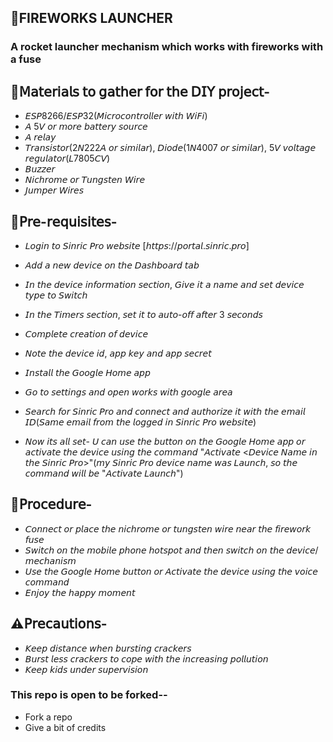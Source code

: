 ## 🚀FIREWORKS LAUNCHER

### A rocket launcher mechanism which works with fireworks with a fuse

## 🔧𝖬𝖺𝗍𝖾𝗋𝗂𝖺𝗅𝗌 𝗍𝗈 𝗀𝖺𝗍𝗁𝖾𝗋 𝖿𝗈𝗋 𝗍𝗁𝖾 𝖣𝖨𝖸 𝗉𝗋𝗈𝗃𝖾𝖼𝗍-
- 𝘌𝘚𝘗8266/𝘌𝘚𝘗32(𝘔𝘪𝘤𝘳𝘰𝘤𝘰𝘯𝘵𝘳𝘰𝘭𝘭𝘦𝘳 𝘸𝘪𝘵𝘩 𝘞𝘪𝘍𝘪)
- 𝘈 5𝘝 𝘰𝘳 𝘮𝘰𝘳𝘦 𝘣𝘢𝘵𝘵𝘦𝘳𝘺 𝘴𝘰𝘶𝘳𝘤𝘦
- 𝘈 𝘳𝘦𝘭𝘢𝘺
- 𝘛𝘳𝘢𝘯𝘴𝘪𝘴𝘵𝘰𝘳(2𝘕222𝘈 𝘰𝘳 𝘴𝘪𝘮𝘪𝘭𝘢𝘳), 𝘋𝘪𝘰𝘥𝘦(1𝘕4007 𝘰𝘳 𝘴𝘪𝘮𝘪𝘭𝘢𝘳), 5𝘝 𝘷𝘰𝘭𝘵𝘢𝘨𝘦 𝘳𝘦𝘨𝘶𝘭𝘢𝘵𝘰𝘳(𝘓7805𝘊𝘝)
- 𝘉𝘶𝘻𝘻𝘦𝘳
- 𝘕𝘪𝘤𝘩𝘳𝘰𝘮𝘦 𝘰𝘳 𝘛𝘶𝘯𝘨𝘴𝘵𝘦𝘯 𝘞𝘪𝘳𝘦
- 𝘑𝘶𝘮𝘱𝘦𝘳 𝘞𝘪𝘳𝘦𝘴


## 🔧𝖯𝗋𝖾-𝗋𝖾𝗊𝗎𝗂𝗌𝗂𝗍𝖾𝗌-
- 𝘓𝘰𝘨𝘪𝘯 𝘵𝘰 𝘚𝘪𝘯𝘳𝘪𝘤 𝘗𝘳𝘰 𝘸𝘦𝘣𝘴𝘪𝘵𝘦 [𝘩𝘵𝘵𝘱𝘴://𝘱𝘰𝘳𝘵𝘢𝘭.𝘴𝘪𝘯𝘳𝘪𝘤.𝘱𝘳𝘰]
- 𝘈𝘥𝘥 𝘢 𝘯𝘦𝘸 𝘥𝘦𝘷𝘪𝘤𝘦 𝘰𝘯 𝘵𝘩𝘦 𝘋𝘢𝘴𝘩𝘣𝘰𝘢𝘳𝘥 𝘵𝘢𝘣
- 𝘐𝘯 𝘵𝘩𝘦 𝘥𝘦𝘷𝘪𝘤𝘦 𝘪𝘯𝘧𝘰𝘳𝘮𝘢𝘵𝘪𝘰𝘯 𝘴𝘦𝘤𝘵𝘪𝘰𝘯, 𝘎𝘪𝘷𝘦 𝘪𝘵 𝘢 𝘯𝘢𝘮𝘦 𝘢𝘯𝘥 𝘴𝘦𝘵 𝘥𝘦𝘷𝘪𝘤𝘦 𝘵𝘺𝘱𝘦 𝘵𝘰 𝘚𝘸𝘪𝘵𝘤𝘩
- 𝘐𝘯 𝘵𝘩𝘦 𝘛𝘪𝘮𝘦𝘳𝘴 𝘴𝘦𝘤𝘵𝘪𝘰𝘯, 𝘴𝘦𝘵 𝘪𝘵 𝘵𝘰 𝘢𝘶𝘵𝘰-𝘰𝘧𝘧 𝘢𝘧𝘵𝘦𝘳 3 𝘴𝘦𝘤𝘰𝘯𝘥𝘴
- 𝘊𝘰𝘮𝘱𝘭𝘦𝘵𝘦 𝘤𝘳𝘦𝘢𝘵𝘪𝘰𝘯 𝘰𝘧 𝘥𝘦𝘷𝘪𝘤𝘦
- 𝘕𝘰𝘵𝘦 𝘵𝘩𝘦 𝘥𝘦𝘷𝘪𝘤𝘦 𝘪𝘥, 𝘢𝘱𝘱 𝘬𝘦𝘺 𝘢𝘯𝘥 𝘢𝘱𝘱 𝘴𝘦𝘤𝘳𝘦𝘵

- 𝘐𝘯𝘴𝘵𝘢𝘭𝘭 𝘵𝘩𝘦 𝘎𝘰𝘰𝘨𝘭𝘦 𝘏𝘰𝘮𝘦 𝘢𝘱𝘱
- 𝘎𝘰 𝘵𝘰 𝘴𝘦𝘵𝘵𝘪𝘯𝘨𝘴 𝘢𝘯𝘥 𝘰𝘱𝘦𝘯 𝘸𝘰𝘳𝘬𝘴 𝘸𝘪𝘵𝘩 𝘨𝘰𝘰𝘨𝘭𝘦 𝘢𝘳𝘦𝘢
- 𝘚𝘦𝘢𝘳𝘤𝘩 𝘧𝘰𝘳 𝘚𝘪𝘯𝘳𝘪𝘤 𝘗𝘳𝘰 𝘢𝘯𝘥 𝘤𝘰𝘯𝘯𝘦𝘤𝘵 𝘢𝘯𝘥 𝘢𝘶𝘵𝘩𝘰𝘳𝘪𝘻𝘦 𝘪𝘵 𝘸𝘪𝘵𝘩 𝘵𝘩𝘦 𝘦𝘮𝘢𝘪𝘭 𝘐𝘋(𝘚𝘢𝘮𝘦 𝘦𝘮𝘢𝘪𝘭 𝘧𝘳𝘰𝘮 𝘵𝘩𝘦 𝘭𝘰𝘨𝘨𝘦𝘥 𝘪𝘯 𝘚𝘪𝘯𝘳𝘪𝘤 𝘗𝘳𝘰 𝘸𝘦𝘣𝘴𝘪𝘵𝘦)
- 𝘕𝘰𝘸 𝘪𝘵𝘴 𝘢𝘭𝘭 𝘴𝘦𝘵- 𝘜 𝘤𝘢𝘯 𝘶𝘴𝘦 𝘵𝘩𝘦 𝘣𝘶𝘵𝘵𝘰𝘯 𝘰𝘯 𝘵𝘩𝘦 𝘎𝘰𝘰𝘨𝘭𝘦 𝘏𝘰𝘮𝘦 𝘢𝘱𝘱 𝘰𝘳 𝘢𝘤𝘵𝘪𝘷𝘢𝘵𝘦 𝘵𝘩𝘦 𝘥𝘦𝘷𝘪𝘤𝘦 𝘶𝘴𝘪𝘯𝘨 𝘵𝘩𝘦 𝘤𝘰𝘮𝘮𝘢𝘯𝘥 "𝘈𝘤𝘵𝘪𝘷𝘢𝘵𝘦 <𝘋𝘦𝘷𝘪𝘤𝘦 𝘕𝘢𝘮𝘦 𝘪𝘯 𝘵𝘩𝘦 𝘚𝘪𝘯𝘳𝘪𝘤 𝘗𝘳𝘰>"(𝘮𝘺 𝘚𝘪𝘯𝘳𝘪𝘤 𝘗𝘳𝘰 𝘥𝘦𝘷𝘪𝘤𝘦 𝘯𝘢𝘮𝘦 𝘸𝘢𝘴 𝘓𝘢𝘶𝘯𝘤𝘩, 𝘴𝘰 𝘵𝘩𝘦 𝘤𝘰𝘮𝘮𝘢𝘯𝘥 𝘸𝘪𝘭𝘭 𝘣𝘦 "𝘈𝘤𝘵𝘪𝘷𝘢𝘵𝘦 𝘓𝘢𝘶𝘯𝘤𝘩")


## 📝𝖯𝗋𝗈𝖼𝖾𝖽𝗎𝗋𝖾-
- 𝘊𝘰𝘯𝘯𝘦𝘤𝘵 𝘰𝘳 𝘱𝘭𝘢𝘤𝘦 𝘵𝘩𝘦 𝘯𝘪𝘤𝘩𝘳𝘰𝘮𝘦 𝘰𝘳 𝘵𝘶𝘯𝘨𝘴𝘵𝘦𝘯 𝘸𝘪𝘳𝘦 𝘯𝘦𝘢𝘳 𝘵𝘩𝘦 𝘧𝘪𝘳𝘦𝘸𝘰𝘳𝘬 𝘧𝘶𝘴𝘦
- 𝘚𝘸𝘪𝘵𝘤𝘩 𝘰𝘯 𝘵𝘩𝘦 𝘮𝘰𝘣𝘪𝘭𝘦 𝘱𝘩𝘰𝘯𝘦 𝘩𝘰𝘵𝘴𝘱𝘰𝘵 𝘢𝘯𝘥 𝘵𝘩𝘦𝘯 𝘴𝘸𝘪𝘵𝘤𝘩 𝘰𝘯 𝘵𝘩𝘦 𝘥𝘦𝘷𝘪𝘤𝘦/𝘮𝘦𝘤𝘩𝘢𝘯𝘪𝘴𝘮
- 𝘜𝘴𝘦 𝘵𝘩𝘦 𝘎𝘰𝘰𝘨𝘭𝘦 𝘏𝘰𝘮𝘦 𝘣𝘶𝘵𝘵𝘰𝘯 𝘰𝘳 𝘈𝘤𝘵𝘪𝘷𝘢𝘵𝘦 𝘵𝘩𝘦 𝘥𝘦𝘷𝘪𝘤𝘦 𝘶𝘴𝘪𝘯𝘨 𝘵𝘩𝘦 𝘷𝘰𝘪𝘤𝘦 𝘤𝘰𝘮𝘮𝘢𝘯𝘥
- 𝘌𝘯𝘫𝘰𝘺 𝘵𝘩𝘦 𝘩𝘢𝘱𝘱𝘺 𝘮𝘰𝘮𝘦𝘯𝘵 


## ⚠️𝖯𝗋𝖾𝖼𝖺𝗎𝗍𝗂𝗈𝗇𝗌-
- 𝘒𝘦𝘦𝘱 𝘥𝘪𝘴𝘵𝘢𝘯𝘤𝘦 𝘸𝘩𝘦𝘯 𝘣𝘶𝘳𝘴𝘵𝘪𝘯𝘨 𝘤𝘳𝘢𝘤𝘬𝘦𝘳𝘴
- 𝘉𝘶𝘳𝘴𝘵 𝘭𝘦𝘴𝘴 𝘤𝘳𝘢𝘤𝘬𝘦𝘳𝘴 𝘵𝘰 𝘤𝘰𝘱𝘦 𝘸𝘪𝘵𝘩 𝘵𝘩𝘦 𝘪𝘯𝘤𝘳𝘦𝘢𝘴𝘪𝘯𝘨 𝘱𝘰𝘭𝘭𝘶𝘵𝘪𝘰𝘯
- 𝘒𝘦𝘦𝘱 𝘬𝘪𝘥𝘴 𝘶𝘯𝘥𝘦𝘳 𝘴𝘶𝘱𝘦𝘳𝘷𝘪𝘴𝘪𝘰𝘯

### This repo is open to be forked--
- Fork a repo
- Give a bit of credits
